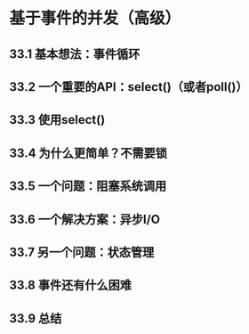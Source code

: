 # 基于事件的并发（高级）

## 33.1 基本想法：事件循环
## 33.2 一个重要的API：select()（或者poll()）
## 33.3 使用select()
## 33.4 为什么更简单？不需要锁
## 33.5 一个问题：阻塞系统调用
## 33.6 一个解决方案：异步I/O
## 33.7 另一个问题：状态管理
## 33.8 事件还有什么困难
## 33.9 总结
